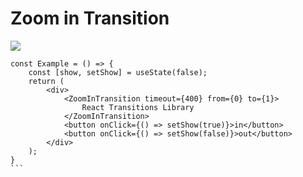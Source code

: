 # Zoom in Transition

![](https://media.giphy.com/media/3XjzDCXrQcsZsBQeHH/giphy.gif)

````tsx
const Example = () => {
    const [show, setShow] = useState(false);
    return (
        <div>
            <ZoomInTransition timeout={400} from={0} to={1}>
                React Transitions Library
            </ZoomInTransition>
            <button onClick={() => setShow(true)}>in</button>
            <button onClick={() => setShow(false)}>out</button>
        </div> 
    );
}
```
